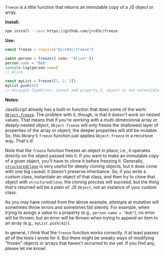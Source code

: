 `freeze` is a little function that returns an immutable copy of a JS object or array.

**Install:**

```bash
npm install --save https://github.com/jrc03c/freeze
```

**Use:**

```js
const freeze = require("@jrc03c/freeze")

const person = freeze({ name: "Alice" })
person.name = "Bob"
console.log(person.name)
// Alice

const myList = freeze([1, 2, 3])
myList.push(42)
// Uncaught TypeError: Cannot add property 3, object is not extensible
```

**Notes:**

JavaScript already has a built-in function that does some of the work: [`Object.freeze`](https://developer.mozilla.org/en-US/docs/Web/JavaScript/Reference/Global_Objects/Object/freeze). The problem with it, though, is that it doesn't work on nested values. That means that if you're working with a multi-dimensional array or deeply-nested object, `Object.freeze` will only freeze the shallowest layer of properties of the array or object; the deeper properties will still be mutable. So, this library's `freeze` function just applies `Object.freeze` in a recursive way. That's it!

Note that the `freeze` function freezes an object _in place_; i.e., it operates directly on the object passed into it. If you want to make an immutable copy of a given object, you'll have to clone it before freezing it. Generally, [`structuredClone`](https://developer.mozilla.org/en-US/docs/Web/API/structuredClone) is very useful for deeply cloning objects, but it does come with one big caveat: it doesn't preserve inheritance. So, if you write a custom class, instantiate an object of that class, and then try to clone that object with `structuredClone`, the cloning process will succeed, but the thing that's returned will be a plain ol' JS `Object`, not an instance of your custom class.

As you may have noticed from the above example, attempts at mutation will sometimes throw errors and sometimes fail silently. For example, when trying to assign a value to a property (e.g., `person.name = "Bob"`), no error will be thrown; but an error _will_ be thrown when trying to append an item to an array (e.g., `myList.push(42)`).

In general, I _think_ that the `freeze` function works correctly. It at least passes all of the tests I wrote for it. But there might be sneaky ways of modifying "frozen" objects or arrays that haven't occurred to me yet. If you find any, please let me know!
